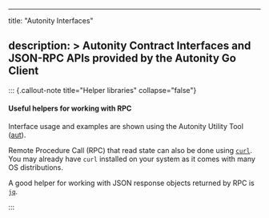 
---
title: "Autonity Interfaces"

description: >
  Autonity Contract Interfaces and JSON-RPC APIs provided by the Autonity Go Client
---

::: {.callout-note title="Helper libraries" collapse="false"}
#### Useful helpers for working with RPC
Interface usage and examples are shown using the Autonity Utility Tool ([aut](/account-holders/setup-aut/)).

Remote Procedure Call (RPC) that read state can also be done using [`curl`](https://curl.haxx.se/download.html). You may already have `curl` installed on your system as it comes with many OS distributions.

A good helper for working with JSON response objects returned by RPC is [`jq`](https://stedolan.github.io/jq/download/).

:::

